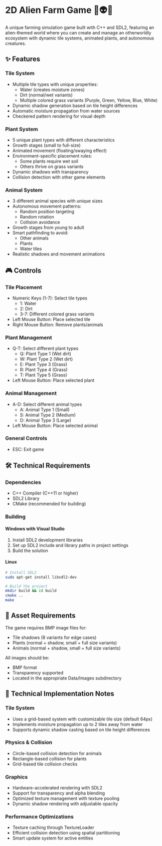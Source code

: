 # 2D Alien Farm Game 🚀👽🌱

A unique farming simulation game built with C++ and SDL2, featuring an alien-themed world where you can create and manage an otherworldly ecosystem with dynamic tile systems, animated plants, and autonomous creatures.

## ✨ Features

### Tile System
- Multiple tile types with unique properties:
  - Water (creates moisture zones)
  - Dirt (normal/wet variants)
  - Multiple colored grass variants (Purple, Green, Yellow, Blue, White)
- Dynamic shadow generation based on tile height differences
- Automatic moisture propagation from water sources
- Checkered pattern rendering for visual depth

### Plant System
- 5 unique plant types with different characteristics
- Growth stages (small to full-size)
- Animated movement (floating/swaying effect)
- Environment-specific placement rules:
  - Some plants require wet soil
  - Others thrive on grass variants
- Dynamic shadows with transparency
- Collision detection with other game elements

### Animal System
- 3 different animal species with unique sizes
- Autonomous movement patterns:
  - Random position targeting
  - Random rotation
  - Collision avoidance
- Growth stages from young to adult
- Smart pathfinding to avoid:
  - Other animals
  - Plants
  - Water tiles
- Realistic shadows and movement animations

## 🎮 Controls

### Tile Placement
- Numeric Keys (1-7): Select tile types
  - 1: Water
  - 2: Dirt
  - 3-7: Different colored grass variants
- Left Mouse Button: Place selected tile
- Right Mouse Button: Remove plants/animals

### Plant Management
- Q-T: Select different plant types
  - Q: Plant Type 1 (Wet dirt)
  - W: Plant Type 2 (Wet dirt)
  - E: Plant Type 3 (Grass)
  - R: Plant Type 4 (Grass)
  - T: Plant Type 5 (Grass)
- Left Mouse Button: Place selected plant

### Animal Management
- A-D: Select different animal types
  - A: Animal Type 1 (Small)
  - S: Animal Type 2 (Medium)
  - D: Animal Type 3 (Large)
- Left Mouse Button: Place selected animal

### General Controls
- ESC: Exit game

## 🛠️ Technical Requirements

### Dependencies
- C++ Compiler (C++11 or higher)
- SDL2 Library
- CMake (recommended for building)

### Building

#### Windows with Visual Studio
1. Install SDL2 development libraries
2. Set up SDL2 include and library paths in project settings
3. Build the solution

#### Linux
```bash
# Install SDL2
sudo apt-get install libsdl2-dev

# Build the project
mkdir build && cd build
cmake ..
make
```

## 🎨 Asset Requirements

The game requires BMP image files for:
- Tile shadows (8 variants for edge cases)
- Plants (normal + shadow, small + full size variants)
- Animals (normal + shadow, small + full size variants)

All images should be:
- BMP format
- Transparency supported
- Located in the appropriate Data/Images subdirectory

## 🔧 Technical Implementation Notes

### Tile System
- Uses a grid-based system with customizable tile size (default 64px)
- Implements moisture propagation up to 2 tiles away from water
- Supports dynamic shadow casting based on tile height differences

### Physics & Collision
- Circle-based collision detection for animals
- Rectangle-based collision for plants
- Grid-based tile collision checks

### Graphics
- Hardware-accelerated rendering with SDL2
- Support for transparency and alpha blending
- Optimized texture management with texture pooling
- Dynamic shadow rendering with adjustable opacity

### Performance Optimizations
- Texture caching through TextureLoader
- Efficient collision detection using spatial partitioning
- Smart update system for active entities
